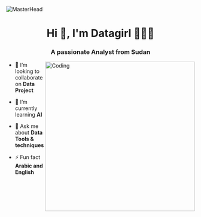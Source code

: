 ![MasterHead](https://thumbs.gfycat.com/BetterHandmadeGull-size_restricted.gif)
<h1 align="center">Hi 👋, I'm Datagirl 👨‍💻​💚​</h1>
<h3 align="center">A passionate Analyst from Sudan</h3>
<img align="right" alt="Coding" width="400" src="https://i.pinimg.com/originals/f9/13/57/f9135788c6aeeec438abb986f283936c.gif">



- 👯 I’m looking to collaborate on **Data Project**

- 🤝 I’m currently learning **AI**

- 💬 Ask me about **Data Tools & techniques**

- ⚡ Fun fact **Arabic and English**


